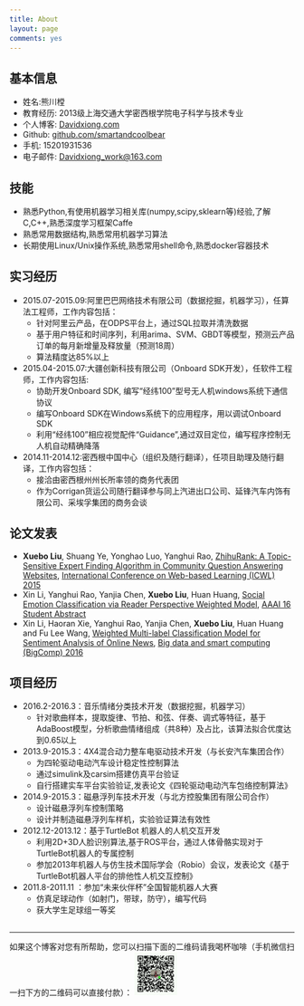 ```yaml
---
title: About
layout: page
comments: yes
---
```



## 基本信息

- 姓名:熊川樘
- 教育经历: 2013级上海交通大学密西根学院电子科学与技术专业
- 个人博客: [Davidxiong.com](http://Davidxiong.com/)
- Github: [github.com/smartandcoolbear](https://github.com/smartandcoolbear)
- 手机: 15201931536
- 电子邮件: [Davidxiong_work@163.com](mailto:Davidxiong_work@163.com)

## 技能
- 熟悉Python,有使用机器学习相关库(numpy,scipy,sklearn等)经验,了解C,C++,熟悉深度学习框架Caffe
- 熟悉常用数据结构,熟悉常用机器学习算法
- 长期使用Linux/Unix操作系统,熟悉常用shell命令,熟悉docker容器技术


## 实习经历

- 2015.07-2015.09:阿里巴巴网络技术有限公司（数据挖掘，机器学习），任算法工程师，工作内容包括：
  - 针对阿里云产品，在ODPS平台上，通过SQL拉取并清洗数据
  - 基于用户特征和时间序列，利用arima、SVM、GBDT等模型，预测云产品订单的每月新增量及释放量（预测18周）
  - 算法精度达85%以上
- 2015.04-2015.07:大疆创新科技有限公司（Onboard SDK开发），任软件工程师，工作内容包括:
  - 协助开发Onboard SDK, 编写“经纬100”型号无人机windows系统下通信协议
  - 编写Onboard SDK在Windows系统下的应用程序，用以调试Onboard SDK
  - 利用“经纬100”相应视觉配件“Guidance”,通过双目定位，编写程序控制无人机自动精确降落
- 2014.11-2014.12:密西根中国中心（组织及随行翻译），任项目助理及随行翻译，工作内容包括：
  - 接洽由密西根州州长所率领的商务代表团
  - 作为Corrigan货运公司随行翻译参与同上汽进出口公司、延锋汽车内饰有限公司、采埃孚集团的商务会谈

## 论文发表

- **Xuebo Liu**, Shuang Ye, Yonghao Luo, Yanghui Rao, [ZhihuRank: A Topic-Sensitive Expert Finding Algorithm in Community Question Answering Websites](http://lufo.me/docs/ICWL2015.pdf), [International Conference on Web-based Learning (ICWL) 2015](http://www.cityu.edu.hk/merc/icwl/icwl2015home.htm)
- Xin Li, Yanghui Rao, Yanjia Chen, **Xuebo Liu**, Huan Huang, [Social Emotion Classification via Reader Perspective Weighted Model](http://lufo.me/docs/AAAI2016.pdf), [AAAI 16 Student Abstract](www.aaai.org/Conferences/AAAI/2016/aaai16studentcall.php)
- Xin Li, Haoran Xie, Yanghui Rao, Yanjia Chen, **Xuebo Liu**, Huan Huang and Fu Lee Wang, [Weighted Multi-label Classification Model for Sentiment Analysis of Online News](http://lufo.me/docs/BigComp2016.pdf), [Big data and smart computing (BigComp) 2016](http://conf2016.bigcomputing.org/main/)


## 项目经历

- 2016.2-2016.3：音乐情绪分类技术开发（数据挖掘，机器学习）
  - 针对歌曲样本，提取旋律、节拍、和弦、伴奏、调式等特征，基于AdaBoost模型，分析歌曲情绪组成（共8种）及占比，该算法拟合优度达到0.65以上
- 2013.9-2015.3：4X4混合动力整车电驱动技术开发（与长安汽车集团合作）
  - 为四轮驱动电动汽车设计稳定性控制算法
  - 通过simulink及carsim搭建仿真平台验证
  - 自行搭建实车平台实验验证,发表论文《四轮驱动电动汽车包络控制算法》
- 2014.9-2015.3：磁悬浮列车技术开发（与北方控股集团有限公司合作）
  - 设计磁悬浮列车控制策略
  - 设计并制造磁悬浮列车样机，实验验证算法有效性
- 2012.12-2013.12：基于TurtleBot 机器人的人机交互开发
  - 利用2D+3D人脸识别算法,基于ROS平台，通过人体骨骼实现对于TurtleBot机器人的专属控制
  - 参加2013年机器人与仿生技术国际学会（Robio）会议，发表论文《基于TurtleBot机器人平台的排他性人机交互控制》
- 2011.8-2011.11 ：参加“未来伙伴杯”全国智能机器人大赛
  - 仿真足球动作（如射门，带球，防守），编写代码
  - 获大学生足球组一等奖

##
-----

如果这个博客对您有所帮助，您可以扫描下面的二维码请我喝杯咖啡（手机微信扫一扫下方的二维码可以直接付款）：
<img src="/media/files/Payment.jpg" width="15%" height="15%">
